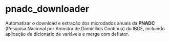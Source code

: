 # pnadc_downloader
Automatizar o download e extração dos microdados anuais da **PNADC** (Pesquisa Nacional por Amostra de Domicílios Contínua) do IBGE, incluindo aplicação de dicionário de variáveis e merge com deflator.
